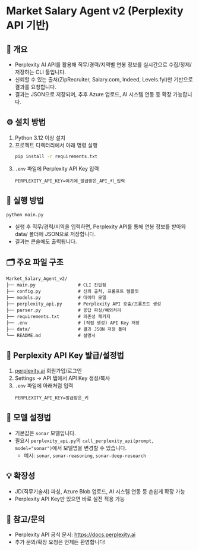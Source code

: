 # Market Salary Agent v2 (Perplexity API 기반)

## 🧭 개요
- Perplexity AI API를 활용해 직무/경력/지역별 연봉 정보를 실시간으로 수집/정제/저장하는 CLI 툴입니다.
- 신뢰할 수 있는 출처(ZipRecruiter, Salary.com, Indeed, Levels.fyi)만 기반으로 결과를 요청합니다.
- 결과는 JSON으로 저장되며, 추후 Azure 업로드, AI 시스템 연동 등 확장 가능합니다.

## ⚙️ 설치 방법
1. Python 3.12 이상 설치
2. 프로젝트 디렉터리에서 아래 명령 실행
   ```bash
   pip install -r requirements.txt
   ```
3. `.env` 파일에 Perplexity API Key 입력
   ```env
   PERPLEXITY_API_KEY=여기에_발급받은_API_키_입력
   ```

## 🚀 실행 방법
```bash
python main.py
```
- 실행 후 직무/경력/지역을 입력하면, Perplexity API를 통해 연봉 정보를 받아와 data/ 폴더에 JSON으로 저장합니다.
- 결과는 콘솔에도 출력됩니다.

## 🗂️ 주요 파일 구조
```
Market_Salary_Agent_v2/
├── main.py                # CLI 진입점
├── config.py              # 신뢰 출처, 프롬프트 템플릿
├── models.py              # 데이터 모델
├── perplexity_api.py      # Perplexity API 호출/프롬프트 생성
├── parser.py              # 응답 파싱/예외처리
├── requirements.txt       # 의존성 패키지
├── .env                   # (직접 생성) API Key 저장
├── data/                  # 결과 JSON 저장 폴더
└── README.md              # 설명서
```

## 🔑 Perplexity API Key 발급/설정법
1. [perplexity.ai](https://www.perplexity.ai) 회원가입/로그인
2. Settings → API 탭에서 API Key 생성/복사
3. `.env` 파일에 아래처럼 입력
   ```env
   PERPLEXITY_API_KEY=발급받은_키
   ```

## 🧠 모델 설정법
- 기본값은 `sonar` 모델입니다.
- 필요시 `perplexity_api.py`의 `call_perplexity_api(prompt, model="sonar")`에서 모델명을 변경할 수 있습니다.
  - 예시: `sonar`, `sonar-reasoning`, `sonar-deep-research`

## 💡 확장성
- JD(직무기술서) 파싱, Azure Blob 업로드, AI 시스템 연동 등 손쉽게 확장 가능
- Perplexity API Key만 있으면 바로 실전 적용 가능

## 📝 참고/문의
- Perplexity API 공식 문서: https://docs.perplexity.ai
- 추가 문의/확장 요청은 언제든 환영합니다! 